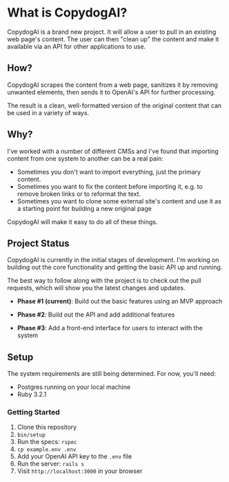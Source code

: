 # What is CopydogAI?

CopydogAI is a brand new project. It will allow a user to pull in an
existing web page's content. The user can then "clean up" the
content and make it available via an API for other applications to use.

## How?

CopydogAI scrapes the content from a web page, sanitizes it by removing
unwanted elements, then sends it to OpenAI's API for further processing.

The result is a clean, well-formatted version of the original content that
can be used in a variety of ways.

## Why?

I've worked with a number of different CMSs and I've found that
importing content from one system to another can be a real pain:
* Sometimes you don't want to import everything, just the primary content.
* Sometimes you want to fix the content before importing it, e.g. to remove
  broken links or to reformat the text.
* Sometimes you want to clone some external site's content and use it as a
  starting point for building a new original page

CopydogAI will make it easy to do all of these things.

## Project Status

CopydogAI is currently in the initial stages of development. I'm working on
building out the core functionality and getting the basic API up and running.

The best way to follow along with the project is to check out the pull requests,
which will show you the latest changes and updates.

* **Phase #1 (current)**: Build out the basic features using an MVP approach

* **Phase #2**: Build out the API and add additional features

* **Phase #3**: Add a front-end interface for users to interact with the system


## Setup

The system requirements are still being determined. For now, you'll need:
* Postgres running on your local machine
* Ruby 3.2.1

### Getting Started

1. Clone this repository
1. `bin/setup`
1. Run the specs: `rspec`
1. `cp example.env .env`
1. Add your OpenAI API key to the `.env` file
1. Run the server: `rails s`
1. Visit `http://localhost:3000` in your browser
